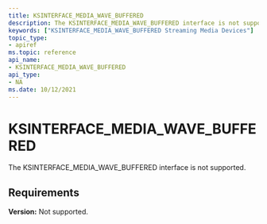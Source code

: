 ```yaml
---
title: KSINTERFACE_MEDIA_WAVE_BUFFERED
description: The KSINTERFACE_MEDIA_WAVE_BUFFERED interface is not supported.
keywords: ["KSINTERFACE_MEDIA_WAVE_BUFFERED Streaming Media Devices"]
topic_type:
- apiref
ms.topic: reference
api_name:
- KSINTERFACE_MEDIA_WAVE_BUFFERED
api_type:
- NA
ms.date: 10/12/2021
---
```


# KSINTERFACE_MEDIA_WAVE_BUFFERED

The KSINTERFACE_MEDIA_WAVE_BUFFERED interface is not supported.

## Requirements

**Version:** Not supported.
